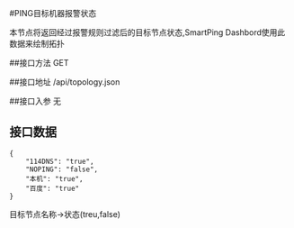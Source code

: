 #PING目标机器报警状态

本节点将返回经过报警规则过滤后的目标节点状态,SmartPing Dashbord使用此数据来绘制拓扑

##接口方法
GET

##接口地址
/api/topology.json

##接口入参
无

## 接口数据
```
{
    "114DNS": "true",
    "NOPING": "false",
    "本机": "true",
    "百度": "true"
}
```
目标节点名称->状态(treu,false)